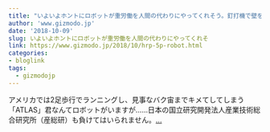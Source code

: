 ```yaml
---
title: "いよいよホントにロボットが重労働を人間の代わりにやってくれそう。釘打機で壁を作るヒューマノイドを産総研が開発"
author: 'www.gizmodo.jp'
date: '2018-10-09'
slug: いよいよホントにロボットが重労働を人間の代わりにやってくれそ
link: https://www.gizmodo.jp/2018/10/hrp-5p-robot.html
categories:
- bloglink
tags:
  - gizmodojp
---
```


アメリカでは2足歩行でランニングし、見事なバク宙までキメてしてしまう「ATLAS」君なんてロボットがいますが……日本の国立研究開発法人産業技術総合研究所（産総研）も負けてはいられません。[... <i class="fas fa-external-link-alt"></i>](https://www.gizmodo.jp/2018/10/hrp-5p-robot.html)

